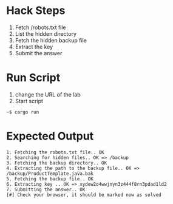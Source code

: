 # Hack Steps

1. Fetch /robots.txt file
2. List the hidden directory
3. Fetch the hidden backup file
4. Extract the key
5. Submit the answer

# Run Script

1. change the URL of the lab
2. Start script

```
~$ cargo run
```

# Expected Output

```
1. Fetching the robots.txt file.. OK
2. Searching for hidden files.. OK => /backup
3. Fetching the backup directory.. OK
4. Extracting the path to the backup file.. OK => /backup/ProductTemplate.java.bak
5. Fetching the backup file.. OK
6. Extracting key .. OK => xydew2o4wwjnyn3z444f8rn3pdad1ld2
7. Submitting the answer.. OK
[#] Check your browser, it should be marked now as solved
```
